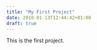```yaml
---
title: "My First Project"
date: 2018-01-13T12:44:42+01:00
draft: true
---
```


This is the first project.

